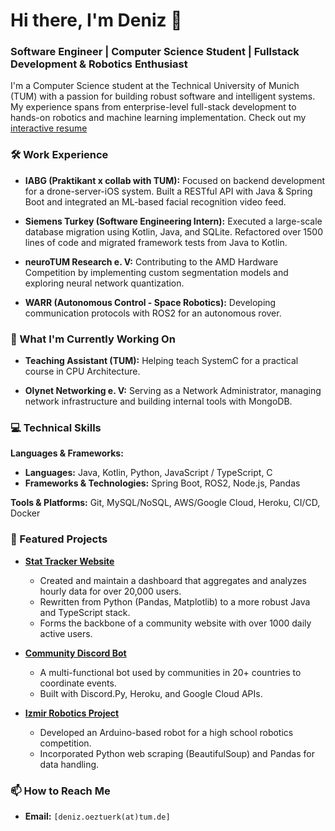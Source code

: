 # Hi there, I'm Deniz 👋

### Software Engineer | Computer Science Student | Fullstack Development & Robotics Enthusiast

I'm a Computer Science student at the Technical University of Munich (TUM) with a passion for building robust software and intelligent systems. My experience spans from enterprise-level full-stack development to hands-on robotics and machine learning implementation. Check out my [interactive resume](https://denizozturk95.github.io/my-interactive-resume/)

### 🛠️ Work Experience

* **IABG (Praktikant x collab with TUM):** Focused on backend development for a drone-server-iOS system. Built a RESTful API with Java & Spring Boot and integrated an ML-based facial recognition video feed.

* **Siemens Turkey (Software Engineering Intern):** Executed a large-scale database migration using Kotlin, Java, and SQLite. Refactored over 1500 lines of code and migrated framework tests from Java to Kotlin.

* **neuroTUM Research e. V:** Contributing to the AMD Hardware Competition by implementing custom segmentation models and exploring neural network quantization.

* **WARR (Autonomous Control - Space Robotics):** Developing communication protocols with ROS2 for an autonomous rover.

### 🚀 What I'm Currently Working On

* **Teaching Assistant (TUM):** Helping teach SystemC for a practical course in CPU Architecture.

* **Olynet Networking e. V:** Serving as a Network Administrator, managing network infrastructure and building internal tools with MongoDB.

### 💻 Technical Skills

**Languages & Frameworks:**

* **Languages:** Java, Kotlin, Python, JavaScript / TypeScript, C
* **Frameworks & Technologies:** Spring Boot, ROS2, Node.js, Pandas

**Tools & Platforms:** Git, MySQL/NoSQL, AWS/Google Cloud, Heroku, CI/CD, Docker
 
### 🌟 Featured Projects

* [**Stat Tracker Website**]()

  * Created and maintain a dashboard that aggregates and analyzes hourly data for over 20,000 users.
  * Rewritten from Python (Pandas, Matplotlib) to a more robust Java and TypeScript stack.
  * Forms the backbone of a community website with over 1000 daily active users.

* [**Community Discord Bot**]()

  * A multi-functional bot used by communities in 20+ countries to coordinate events.
  * Built with Discord.Py, Heroku, and Google Cloud APIs.

* [**Izmir Robotics Project**]()

  * Developed an Arduino-based robot for a high school robotics competition.
  * Incorporated Python web scraping (BeautifulSoup) and Pandas for data handling.

### 📫 How to Reach Me

* **Email:** `[deniz.oeztuerk(at)tum.de]`
